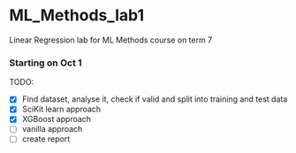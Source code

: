 # ML_Methods_lab1
Linear Regression lab for ML Methods course on term 7

### Starting on Oct 1

TODO:

- [x] Find dataset, analyse it, check if valid and split into training and test data
- [x] SciKit learn approach
- [x] XGBoost approach
- [ ] vanilla approach
- [ ] create report
